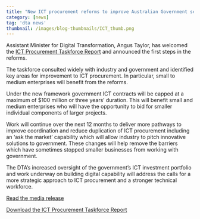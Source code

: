 ```yaml
---
title: "New ICT procurement reforms to improve Australian Government services"
category: [news]
tag: 'dta news'
thumbnail: /images/blog-thumbnails/ICT_thumb.png
---
```


Assistant Minister for Digital Transformation, Angus Taylor, has welcomed the [ICT Procurement Taskforce Report](http://ict-procurement.digital.gov.au/assets/documents/ICT-procurement-taskforce-report_WCAG.pdf) and announced the first steps in the reforms.

The taskforce consulted widely with industry and government and identified key areas for improvement to ICT procurement. In particular, small to medium enterprises will benefit from the reforms.

Under the new framework government ICT contracts will be capped at a maximum of $100 million or three years’ duration. This will benefit small and medium enterprises who will have the opportunity to bid for smaller individual components of larger projects. 

Work will continue over the next 12 months to deliver more pathways to improve coordination and reduce duplication of ICT procurement including an ‘ask the market’ capability which will allow industry to pitch innovative solutions to government. These changes will help remove the barriers which have sometimes stopped smaller businesses from working with government. 

The DTA’s increased oversight of the government’s ICT investment portfolio and work underway on building digital capability will address the calls for a more strategic approach to ICT procurement and a stronger technical workforce. 

[Read the media release](https://ministers.pmc.gov.au/taylor/2017/reforms-it-procurement-inject-650mill-small-businesses)

[Download the ICT Procurement Taskforce Report](http://ict-procurement.digital.gov.au/assets/documents/ICT-procurement-taskforce-report_WCAG.pdf) 
